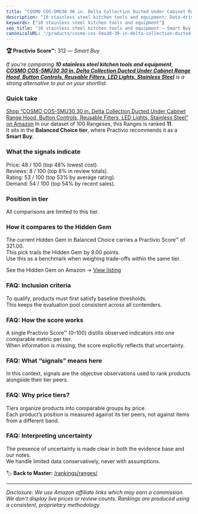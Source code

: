 ```yaml
---
title: "COSMO COS-5MU30 30 in. Delta Collection Ducted Under Cabinet Range Hood, Button Controls, Reusable Filters, LED Lights, Stainless Steel"
description: "10 stainless steel kitchen tools and equipment: Data-driven within Balanced Choice ranking using the Practivio Score™. Positioned by quality, value, demand, fi…"
keywords: ["10 stainless steel kitchen tools and equipment"]
seo_title: "10 stainless steel kitchen tools and equipment — Smart Buy Balanced Choice (2025)"
canonicalURL: "/products/cosmo-cos-5mu30-30-in-delta-collection-ducted-under-cabinet-range-hood-button-controls-reusable-filters-led-lights-stainless-steel-B074PBLJVY/"
---
```


**🏆 Practivio Score™:** 312 — _Smart Buy_


*If you're comparing **10 stainless steel kitchen tools and equipment**, **[COSMO COS-5MU30 30 in. Delta Collection Ducted Under Cabinet Range Hood, Button Controls, Reusable Filters, LED Lights, Stainless Steel](https://www.amazon.com/dp/B074PBLJVY?tag=practivio-20)** is a strong alternative to put on your shortlist.*
### Quick take
[Shop “COSMO COS-5MU30 30 in. Delta Collection Ducted Under Cabinet Range Hood, Button Controls, Reusable Filters, LED Lights, Stainless Steel” on Amazon](https://www.amazon.com/dp/B074PBLJVY?tag=practivio-20)
In our dataset of 100 Rangeses, this Ranges is ranked **11**.  
It sits in the **Balanced Choice tier**, where Practivio recommends it as a **Smart Buy**.

### What the signals indicate
Price: 48 / 100 (top 48% lowest cost).  
Reviews: 8 / 100 (top 8% in review totals).  
Rating: 53 / 100 (top 53% by average rating).  
Demand: 54 / 100 (top 54% by recent sales).

### Position in tier
All comparisons are limited to this tier.

### How it compares to the Hidden Gem
The current Hidden Gem in Balanced Choice carries a Practivio Score™ of 321.00.  
This pick trails the Hidden Gem by 9.00 points.  
Use this as a benchmark when weighing trade-offs within the same tier.  

See the Hidden Gem on Amazon → [View listing](https://www.amazon.com/dp/B08TLT65WM?tag=practivio-20)

### FAQ: Inclusion criteria
To qualify, products must first satisfy baseline thresholds.  
This keeps the evaluation pool consistent across all contenders.

### FAQ: How the score works
A single Practivio Score™ (0–100) distills observed indicators into one comparable metric per tier.  
When information is missing, the score explicitly reflects that uncertainty.

### FAQ: What “signals” means here
In this context, signals are the objective observations used to rank products alongside their tier peers.

### FAQ: Why price tiers?
Tiers organize products into comparable groups by price.  
Each product’s position is measured against its tier peers, not against items from a different band.

### FAQ: Interpreting uncertainty
The presence of uncertainty is made clear in both the evidence base and our notes.  
We handle limited data conservatively, never with assumptions.


🏷️ **Back to Master:** [/rankings/ranges/](/rankings/ranges/)

---
_Disclosure: We use Amazon affiliate links which may earn a commission. We don’t display live prices or review counts. Rankings are produced using a consistent, proprietary methodology._
